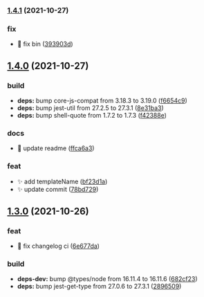 ### [1.4.1](https://github.com/baronTommy/interactive-commit/compare/v1.4.0...v1.4.1) (2021-10-27)

### fix

- :bug: fix bin ([393903d](https://github.com/baronTommy/interactive-commit/commit/393903dbdb0fb67ddb50e8663e0855e4991fe4fc))

## [1.4.0](https://github.com/baronTommy/interactive-commit/compare/v1.3.0...v1.4.0) (2021-10-27)

### build

- **deps:** bump core-js-compat from 3.18.3 to 3.19.0 ([f6654c9](https://github.com/baronTommy/interactive-commit/commit/f6654c987a2a0abebee8083d791b2e177e337147))
- **deps:** bump jest-util from 27.2.5 to 27.3.1 ([8e31ba3](https://github.com/baronTommy/interactive-commit/commit/8e31ba30cfb7b3620baa056d318e75ad1d861922))
- **deps:** bump shell-quote from 1.7.2 to 1.7.3 ([f42388e](https://github.com/baronTommy/interactive-commit/commit/f42388ed94adcd717e1dd252ce0a79ea8dff50f5))

### docs

- :memo: update readme ([ffca6a3](https://github.com/baronTommy/interactive-commit/commit/ffca6a364838b0f8ddcadec2a93a09cb84b9a396))

### feat

- :sparkles: add templateName ([bf23d1a](https://github.com/baronTommy/interactive-commit/commit/bf23d1a53c783792fc315471b75179ac96b17d62))
- :sparkles: update commit ([78bd729](https://github.com/baronTommy/interactive-commit/commit/78bd72921655b4e74b4d65b29210507985c06971))

## [1.3.0](https://github.com/baronTommy/interactive-commit/compare/v1.2.0...v1.3.0) (2021-10-26)

### feat

- :construction_worker: fix changelog ci ([6e677da](https://github.com/baronTommy/interactive-commit/commit/6e677dadc773ed414919798d1cf689a4eb3b05f3))

### build

- **deps-dev:** bump @types/node from 16.11.4 to 16.11.6 ([682cf23](https://github.com/baronTommy/interactive-commit/commit/682cf2301478cd9d86ade8eab886ec75c5d64ec4))
- **deps:** bump jest-get-type from 27.0.6 to 27.3.1 ([2896509](https://github.com/baronTommy/interactive-commit/commit/2896509bfa24e139444f56bfba6a84d0a55c9346))
